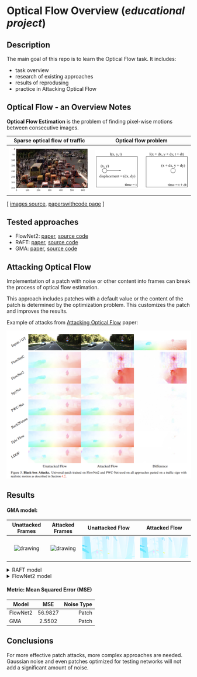 # Optical Flow Overview (*educational project*)

## Description

The main goal of this repo is to learn the Optical Flow task. It includes: 
- task overview
- research of existing approaches
- results of reprodusing
- practice in Attacking Optical Flow


## Optical Flow - an Overview Notes

**Optical Flow Estimation** is the problem of finding pixel-wise motions between consecutive images.

Sparse optical flow of traffic             |  Optical flow problem
:-------------------------:|:-------------------------:
<img src="images/optical_flow_scheme_1.png" alt="drawing" width="600"/>  | <img src="images/optical_flow_scheme_2.png" alt="drawing" width="700"/>

[ [images source](https://nanonets.com/blog/optical-flow/), [paperswithcode page](https://paperswithcode.com/task/optical-flow-estimation) ]



## Tested approaches 

- FlowNet2: [paper](), [source code](https://github.com/NVIDIA/flownet2-pytorch)
- RAFT: [paper](https://arxiv.org/pdf/2003.12039.pdf), [source code](https://github.com/princeton-vl/RAFT)
- GMA: [paper](https://arxiv.org/pdf/2104.02409.pdf), [source code](https://github.com/zacjiang/GMA)

## Attacking Optical Flow

Implementation of a patch with noise or other content into frames can break the process of optical flow estimation. 

This approach includes patches with a default value or the content of the patch is determined by the optimization problem. This customizes the patch and improves the results.

Example of attacks from [Attacking Optical Flow](https://openaccess.thecvf.com/content_ICCV_2019/papers/Ranjan_Attacking_Optical_Flow_ICCV_2019_paper.pdf) paper:

<img src="images/example_from_paper_Ranjan_Attacking_Optical_Flow_ICCV_2019.png" alt="drawing" width="600"/>

## Results

#### GMA model:

Unattacked Frames                                                    | Attacked Frames                                                        | Unattacked Flow                                                    | Attacked Flow
:-------------------------:                                          | :-------------------------:                                            | :-------------------------:                                        | :-------------------------:|
<img src="images/gma_frames_origin.gif" alt="drawing" width="300"/> | <img src="images/gma_frames_attacked.gif" alt="drawing" width="300"/> | <img src="images/gma_flow_origin.gif" alt="drawing" width="300"/> | <img src="images/gma_flow_attacked.gif" alt="drawing" width="300"/>

<details>
<summary>RAFT model</summary>

Unattacked Frames                                                    | Attacked Frames                                                        | Unattacked Flow                                                    | Attacked Flow
:-------------------------:                                          | :-------------------------:                                            | :-------------------------:                                        | :-------------------------:|
<img src="images/raft_frames_origin.gif" alt="drawing" width="300"/> | <img src="images/raft_frames_attacked.gif" alt="drawing" width="300"/> | <img src="images/raft_flow_origin.gif" alt="drawing" width="300"/> | <img src="images/raft_flow_attacked.gif" alt="drawing" width="300"/>

</details>

<details>
<summary>FlowNet2 model</summary>

Unattacked Frames                                                    | Attacked Frames                                                        | Unattacked Flow                                                    | Attacked Flow
:-------------------------:                                          | :-------------------------:                                            | :-------------------------:                                        | :-------------------------:|
<img src="images/fn2_frames_origin.gif" alt="drawing" width="300"/> | <img src="images/fn2_frames_attacked.gif" alt="drawing" width="300"/> | <img src="images/fn2_flow_origin.gif" alt="drawing" width="300"/> | <img src="images/fn2_flow_attacked.gif" alt="drawing" width="300"/>

</details>

#### Metric: Mean Squared Error (MSE)

| Model    |      MSE      |  Noise Type |
|----------|:-------------:|------------:|
| FlowNet2 |    56.9827    |  Patch      |
| GMA      |    2.5502     |  Patch      |

## Conclusions
 
For more effective patch attacks, more complex approaches are needed. Gaussian noise and even patches optimized for testing networks will not add a significant amount of noise.
